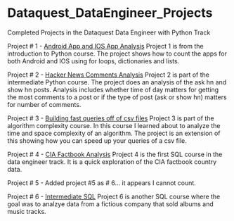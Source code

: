 # Dataquest_DataEngineer_Projects
Completed Projects in the Dataquest Data Engineer with Python Track

Project # 1 - [Android App and IOS App Analysis](https://github.com/chrisselig/Dataquest_DataEngineer_Projects/tree/master/1_Android_IOS_App_Project)
Project 1 is from the introduction to Python course. The project shows how to count the apps for both Android and IOS using for loops, dictionaries and lists.

Project # 2 - [Hacker News Comments Analysis](https://github.com/chrisselig/Dataquest_DataEngineer_Projects/tree/master/2_HackerNews)
Project 2 is part of the intermediate Python course. The project does an analysis of the ask hn and show hn posts. Analysis includes whether time of day matters for getting the most comments to a post or if the type of post (ask or show hn) matters for number of comments.

Project # 3 - [Building fast queries off of csv files](https://github.com/chrisselig/Dataquest_DataEngineer_Projects/tree/master/3_Fast_Query_of_CSV)
Project 3 is part of the algorithm complexity course. In this course I learned about to analyze the time and space complexity of an algorithm. The project  is an extension of this showing how you can speed up your queries of a csv file.

Project # 4 - [CIA Factbook Analysis](https://github.com/chrisselig/Dataquest_DataEngineer_Projects/tree/master/4_SQL_Fundamentals_Project)
Project 4 is the first SQL course in the data engineer track. It is a quick exploration of the CIA factbook country data.

Project # 5 - Added project #5 as # 6... it appears I cannot count.

Project # 6 - [Intermediate SQL](https://github.com/chrisselig/Dataquest_DataEngineer_Projects/tree/master/6_Intermediate_SQL)
Project 6 is another SQL course where the goal was to analzye data from a fictious company that sold albums and music tracks.
